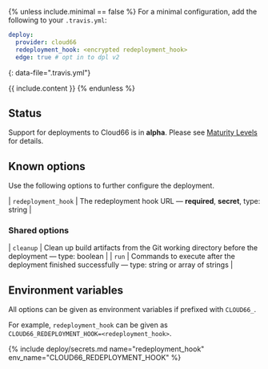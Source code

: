 {% unless include.minimal == false %}
For a minimal configuration, add the following to your `.travis.yml`:

```yaml
deploy:
  provider: cloud66
  redeployment_hook: <encrypted redeployment_hook>
  edge: true # opt in to dpl v2
```
{: data-file=".travis.yml"}



{{ include.content }}
{% endunless %}

## Status

Support for deployments to Cloud66 is in **alpha**. Please see [Maturity Levels](/user/deployment-v2#maturity-levels) for details.
## Known options

Use the following options to further configure the deployment.

| `redeployment_hook` | The redeployment hook URL &mdash; **required**, **secret**, type: string |

### Shared options

| `cleanup` | Clean up build artifacts from the Git working directory before the deployment &mdash; type: boolean |
| `run` | Commands to execute after the deployment finished successfully &mdash; type: string or array of strings |

## Environment variables

All options can be given as environment variables if prefixed with `CLOUD66_`.

For example, `redeployment_hook` can be given as `CLOUD66_REDEPLOYMENT_HOOK=<redeployment_hook>`.

{% include deploy/secrets.md name="redeployment_hook" env_name="CLOUD66_REDEPLOYMENT_HOOK" %}